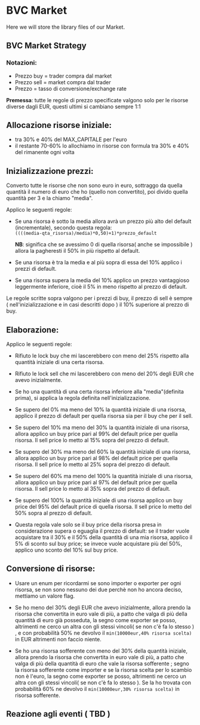 # BVC Market

Here we will store the library files of our Market.

## BVC Market Strategy

### Notazioni:

- Prezzo buy = trader compra dal market
- Prezzo sell = market compra dal trader
- Prezzo = tasso di conversione/exchange rate

**Premessa**: tutte le regole di prezzo specificate valgono solo per le risorse diverse dagli EUR, questi ultimi si cambiano sempre 1:1

## Allocazione risorse iniziale:

- tra 30% e 40% del MAX_CAPITALE per l'euro
- il restante 70-60% lo allochiamo in risorse con formula tra 30% e 40% del rimanente ogni volta

## Inizializzazione prezzi:

Converto tutte le risorse che non sono euro in euro, sottraggo da quella quantità il numero di euro che ho (quello non convertito), poi divido quella quantità per 3 e la chiamo "media".

Applico le seguenti regole:

- Se una risorsa è sotto la media allora avrà un prezzo più alto del default (incrementale), secondo questa regola:   
```((((media-qta_risorsa)/media)*0,50)+1)*prezzo_default```  

    **NB**: significa che se avessimo 0 di quella risorsa( anche se impossibile ) allora la pagheresti il 50% in più rispetto al default.

- Se una risorsa è tra la media e al più sopra di essa del 10% applico i prezzi di default.

- Se una risorsa supera la media del 10% applico un prezzo vantaggioso leggermente inferiore, cioè il 5% in meno rispetto al prezzo di default.

Le regole scritte sopra valgono per i prezzi di buy, il prezzo di sell è sempre ( nell'inizializzazione e in casi descritti dopo ) il 10% superiore al prezzo di buy.

## Elaborazione:

Applico le seguenti regole:

- Rifiuto le lock buy che mi lascerebbero con meno del 25% rispetto alla quantità iniziale di una certa risorsa.

- Rifiuto le lock sell che mi lascerebbero con meno del 20% degli EUR che avevo inizialmente.

- Se ho una quantità di una certa risorsa inferiore alla "media"(definita prima), si applica la regola definita nell'inizializzazione.

- Se supero del 0% ma meno del 10% la quantità iniziale di una risorsa, applico il prezzo di default per quella risorsa sia per il buy che per il sell.

- Se supero del 10% ma meno del 30% la quantità iniziale di una risorsa, allora applico un buy price pari al 99% del default price per quella risorsa. Il sell price lo metto al 15% sopra del prezzo di default.

- Se supero del 30% ma meno del 60% la quantità iniziale di una risorsa, allora applico un buy price pari al 98% del default price per quella risorsa. Il sell price lo metto al 25% sopra del prezzo di default.

- Se supero del 60% ma meno del 100% la quantità iniziale di una risorsa, allora applico un buy price pari al 97% del default price per quella risorsa. Il sell price lo metto al 35% sopra del prezzo di default.

- Se supero del 100% la quantità iniziale di una risorsa applico un buy price del 95% del default price di quella risorsa. Il sell price lo metto del 50% sopra al prezzo di default.

- Questa regola vale solo se il buy price della risorsa presa in considerazione supera o eguaglia il prezzo di default: se il trader vuole acquistare tra il 30% e il 50% della quantità di una mia risorsa, applico il 5% di sconto sul buy price; se invece vuole acquistare più del 50%, applico uno sconto del 10% sul buy price.

## Conversione di risorse:

- Usare un enum per ricordarmi se sono importer o exporter per ogni risorsa, se non sono nessuno dei due perchè non ho ancora deciso, mettiamo un valore flag.

- Se ho meno del 30% degli EUR che avevo inizialmente, allora prendo la risorsa che convertita in euro vale di più, a patto che valga di più della quantità di euro già posseduta, la segno come exporter se posso, altrimenti ne cerco un altra con gli stessi vincoli( se non c'è fa lo stesso ) , e con probabilità 50% ne devolvo il ```min(10000eur,40% risorsa scelta)``` in EUR altrimenti non faccio niente.

- Se ho una risorsa sofferente con meno del 30% della quantità iniziale, allora prendo la risorsa che convertita in euro vale di più, a patto che valga di più della quantità di euro che vale la risorsa sofferente ; segno la risorsa sofferente come importer e se la risorsa scelta per lo scambio non è l'euro, la segno come exporter se posso, altrimenti ne cerco un altra con gli stessi vincoli( se non c'è fa lo stesso ). Se la ho trovata con probabilità 60% ne devolvo il ```min(10000eur,30% risorsa scelta)``` in risorsa sofferente.


## Reazione agli eventi ( TBD )